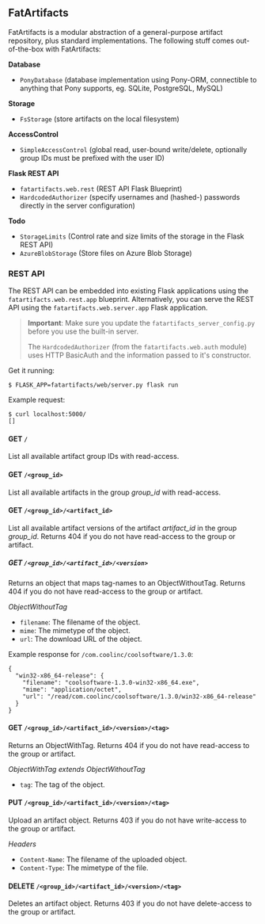 ## FatArtifacts

FatArtifacts is a modular abstraction  of a general-purpose artifact
repository, plus standard implementations. The following stuff comes
out-of-the-box with FatArtifacts:

__Database__

* `PonyDatabase` (database implementation using Pony-ORM, connectible to
  anything that Pony supports, eg. SQLite, PostgreSQL, MySQL)

__Storage__

* `FsStorage` (store artifacts on the local filesystem)

__AccessControl__

* `SimpleAccessControl` (global read, user-bound write/delete, optionally
  group IDs must be prefixed with the user ID)

__Flask REST API__

* `fatartifacts.web.rest` (REST API Flask Blueprint)
* `HardcodedAuthorizer` (specify usernames and (hashed-) passwords directly
  in the server configuration)

__Todo__

* `StorageLimits` (Control rate and size limits of the storage in the Flask REST API)
* `AzureBlobStorage` (Store files on Azure Blob Storage)

### REST API

The REST API can be embedded into existing Flask applications using the
`fatartifacts.web.rest.app` blueprint. Alternatively, you can serve the
REST API using the `fatartifacts.web.server.app` Flask application.

> **Important**: Make sure you update the `fatartifacts_server_config.py`
> before you use the built-in server.
>
> The `HardcodedAuthorizer` (from the `fatartifacts.web.auth` module)
> uses HTTP BasicAuth and the information passed to it's constructor.

Get it running:

    $ FLASK_APP=fatartifacts/web/server.py flask run

Example request:

    $ curl localhost:5000/
    []

#### GET `/`

List all available artifact group IDs with read-access.

#### GET `/<group_id>`

List all available artifacts in the group *group_id* with read-access.

#### GET `/<group_id>/<artifact_id>`

List all available artifact versions of the artifact *artifact_id* in the
group *group_id*. Returns 404 if you do not have read-access to the group
or artifact.

##### GET `/<group_id>/<artifact_id>/<version>`

Returns an object that maps tag-names to an ObjectWithoutTag. Returns 404
if you do not have read-access to the group or artifact.

_ObjectWithoutTag_

* `filename`: The filename of the object.
* `mime`: The mimetype of the object.
* `url`: The download URL of the object.

Example response for `/com.coolinc/coolsoftware/1.3.0`:

```
{
  "win32-x86_64-release": {
    "filename": "coolsoftware-1.3.0-win32-x86_64.exe",
    "mime": "application/octet",
    "url": "/read/com.coolinc/coolsoftware/1.3.0/win32-x86_64-release"
  }
}
```

#### GET `/<group_id>/<artifact_id>/<version>/<tag>`

Returns an ObjectWithTag. Returns 404 if you do not have read-access to the
group or artifact.

_ObjectWithTag extends ObjectWithoutTag_

* `tag`: The tag of the object.

#### PUT `/<group_id>/<artifact_id>/<version>/<tag>`

Upload an artifact object. Returns 403 if you do not have write-access to the
group or artifact.

_Headers_

* `Content-Name`: The filename of the uploaded object.
* `Content-Type`: The mimetype of the file.

#### DELETE `/<group_id>/<artifact_id>/<version>/<tag>`

Deletes an artifact object. Returns 403 if you do not have delete-access to
the group or artifact.
